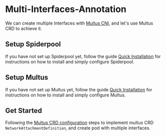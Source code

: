# Multi-Interfaces-Annotation

We can create multiple Interfaces with [Multus CNI](https://github.com/k8snetworkplumbingwg/multus-cni),
and let's use Multus CRD to achieve it.

## Setup Spiderpool

If you have not set up Spiderpool yet, follow the guide [Quick Installation](./install.md) for instructions on how to install and simply configure Spiderpool.

## Setup Multus

If you have not set up Multus yet, follow the guide [Quick Installation](https://github.com/k8snetworkplumbingwg/multus-cni/blob/master/docs/quickstart.md#installation) for instructions on how to install and simply configure Multus.

## Get Started

Following the [Multus CRD configuration](https://github.com/k8snetworkplumbingwg/multus-cni/blob/master/docs/quickstart.md#storing-a-configuration-as-a-custom-resource) steps to implement multus CRD `NetworkAttachmentDefinition`,
and create pod with multiple interfaces.
